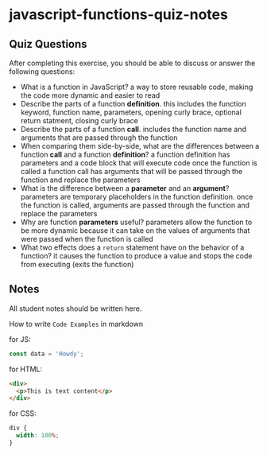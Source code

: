 # javascript-functions-quiz-notes

## Quiz Questions

After completing this exercise, you should be able to discuss or answer the following questions:

- What is a function in JavaScript?
  a way to store reusable code, making the code more dynamic and easier to read
- Describe the parts of a function **definition**.
  this includes the function keyword, function name, parameters, opening curly brace, optional return statment, closing curly brace
- Describe the parts of a function **call**.
  includes the function name and arguments that are passed through the function
- When comparing them side-by-side, what are the differences between a function **call** and a function **definition**?
  a function definition has parameters and a code block that will execute code once the function is called
  a function call has arguments that will be passed through the function and replace the parameters
- What is the difference between a **parameter** and an **argument**?
  parameters are temporary placeholders in the function definition. once the function is called, arguments are passed through the function and replace the parameters
- Why are function **parameters** useful?
  parameters allow the function to be more dynamic because it can take on the values of arguments that were passed when the function is called
- What two effects does a `return` statement have on the behavior of a function?
  it causes the function to produce a value and stops the code from executing (exits the function)

## Notes

All student notes should be written here.

How to write `Code Examples` in markdown

for JS:

```javascript
const data = 'Howdy';
```

for HTML:

```html
<div>
  <p>This is text content</p>
</div>
```

for CSS:

```css
div {
  width: 100%;
}
```
